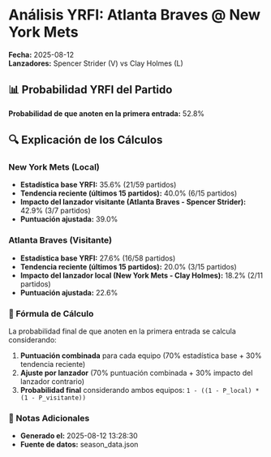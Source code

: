 # Análisis YRFI: Atlanta Braves @ New York Mets

**Fecha:** 2025-08-12  
**Lanzadores:** Spencer Strider (V) vs Clay Holmes (L)

## 📊 Probabilidad YRFI del Partido

**Probabilidad de que anoten en la primera entrada:** 52.8%

## 🔍 Explicación de los Cálculos

### New York Mets (Local)
- **Estadística base YRFI:** 35.6% (21/59 partidos)
- **Tendencia reciente (últimos 15 partidos):** 40.0% (6/15 partidos)
- **Impacto del lanzador visitante (Atlanta Braves - Spencer Strider):** 42.9% (3/7 partidos)
- **Puntuación ajustada:** 39.0%

### Atlanta Braves (Visitante)
- **Estadística base YRFI:** 27.6% (16/58 partidos)
- **Tendencia reciente (últimos 15 partidos):** 20.0% (3/15 partidos)
- **Impacto del lanzador local (New York Mets - Clay Holmes):** 18.2% (2/11 partidos)
- **Puntuación ajustada:** 22.6%

### 📝 Fórmula de Cálculo

La probabilidad final de que anoten en la primera entrada se calcula considerando:
1. **Puntuación combinada** para cada equipo (70% estadística base + 30% tendencia reciente)
2. **Ajuste por lanzador** (70% puntuación combinada + 30% impacto del lanzador contrario)
3. **Probabilidad final** considerando ambos equipos: `1 - ((1 - P_local) * (1 - P_visitante))`

### 📌 Notas Adicionales

- **Generado el:** 2025-08-12 13:28:30
- **Fuente de datos:** season_data.json
